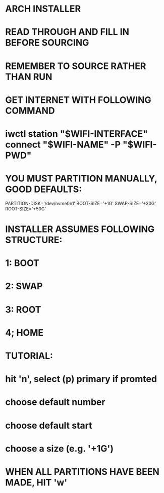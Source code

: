 # ARCH INSTALLER
# READ THROUGH AND FILL IN BEFORE SOURCING
# REMEMBER TO SOURCE RATHER THAN RUN
# GET INTERNET WITH FOLLOWING COMMAND
# iwctl station "$WIFI-INTERFACE" connect "$WIFI-NAME" -P "$WIFI-PWD"

# YOU MUST PARTITION MANUALLY, GOOD DEFAULTS:
PARTITION-DISK='/dev/nvme0n1'
BOOT-SIZE='+1G'
SWAP-SIZE='+20G'
ROOT-SIZE='+50G'

# INSTALLER ASSUMES FOLLOWING STRUCTURE:
# 1: BOOT
# 2: SWAP
# 3: ROOT
# 4; HOME

# TUTORIAL:
# hit 'n', select (p) primary if promted
# choose default number
# choose default start
# choose a size (e.g. '+1G')

# WHEN ALL PARTITIONS HAVE BEEN MADE, HIT 'w'
